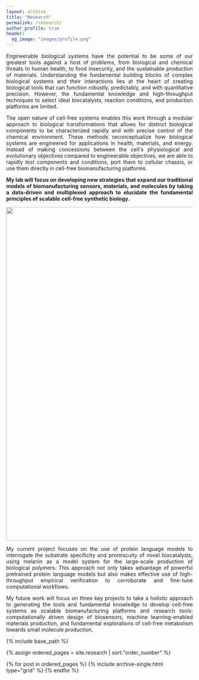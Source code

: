 ```yaml
---
layout: archive
title: "Research"
permalink: /research/
author_profile: true
header:
  og_image: "images/profile.png"
---
```


<style>
/* Custom styling for research thumbnails - centered with even spacing */
.grid__wrapper {
  display: flex !important;
  flex-wrap: wrap !important;
  justify-content: center !important; /* Center the items */
  align-items: flex-start !important;
}
.grid__item {
  width: 28% !important; /* Slightly smaller to ensure all fit on one line */
  margin: 0 2% 20px 2% !important; /* Even margins on both sides */
}
@media screen and (max-width: 768px) {
  .grid__item {
    width: 45% !important;
    margin: 0 2% 20px 2% !important;
  }
}
@media screen and (max-width: 480px) {
  .grid__item {
    width: 90% !important;
    margin: 0 5% 20px 5% !important;
  }
}
</style>

<p style="text-align: justify;">
Engineerable biological systems have the potential to be some of our greatest tools against a host of problems, from biological and chemical threats to human health, to food insecurity, and the sustainable production of materials. Understanding the fundamental building blocks of complex biological systems and their interactions lies at the heart of creating biological tools that can function robustly, predictably, and with quantitative precision. However, the fundamental knowledge and high-throughput techniques to select ideal biocatalysts, reaction conditions, and production platforms are limited.
</p>

<p style="text-align: justify;">
The open nature of cell-free systems enables this work through a modular approach to biological transformations that allows for distinct biological components to be characterized rapidly and with precise control of the chemical environment. These methods reconceptualize how biological systems are engineered for applications in health, materials, and energy. Instead of making concessions between the cell's physiological and evolutionary objectives compared to engineerable objectives, we are able to rapidly test components and conditions, port them to cellular chassis, or use them directly in cell-free biomanufacturing platforms.
</p>

<p style="text-align: justify;">
<b>My lab will focus on developing new strategies that expand our traditional models of biomanufacturing sensors, materials, and molecules by taking a data-driven and multiplexed approach to elucidate the fundamental principles of scalable cell-free synthetic biology.</b>
</p>

<p align="center">
  <img src="/images/Current_work_melanin.png" width="900">
</p>

<p style="text-align: justify;">
My current project focuses on the use of protein language models to interrogate the substrate specificity and promiscuity of novel biocatalysts, using melanin as a model system for the large-scale production of biological polymers. This approach not only takes advantage of powerful pretrained protein language models but also makes effective use of high-throughput empirical verification to corroborate and fine-tune computational workflows.
</p>

<p style="text-align: justify;">
My future work will focus on three key projects to take a holistic approach to generating the tools and fundamental knowledge to develop cell-free systems as scalable biomanufacturing platforms and research tools: computationally driven design of biosensors, machine learning-enabled materials production, and fundamental explorations of cell-free metabolism towards small molecule production.
</p>

<nbsp>

{% include base_path %}

{% assign ordered_pages = site.research | sort:"order_number" %}

{% for post in ordered_pages %}
  {% include archive-single.html type="grid" %}
{% endfor %}
